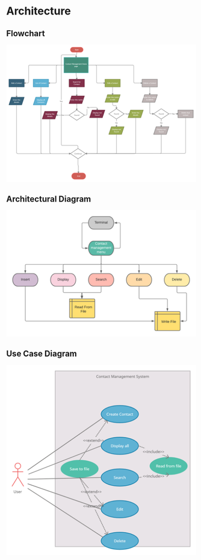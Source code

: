 # Architecture

## Flowchart
![flowchart contact management system](Flowchart.png)

## Architectural Diagram
![architural](architectural_diagram.png)

## Use Case Diagram
![Use case Diagram](usecase.png)


